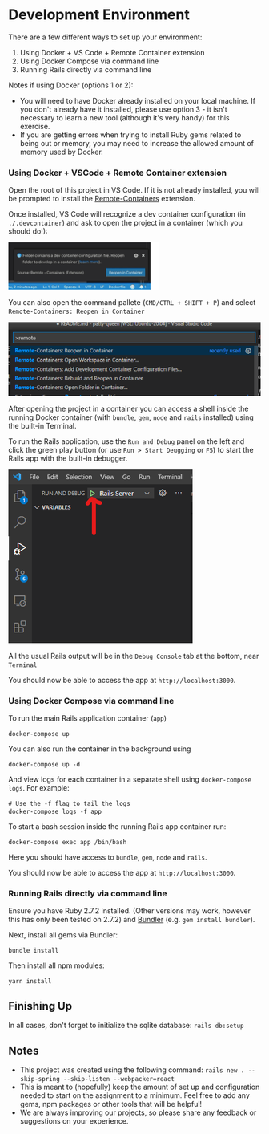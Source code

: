 
# Development Environment 

There are a few different ways to set up your environment:

1. Using Docker + VS Code + Remote Container extension
2. Using Docker Compose via command line
3. Running Rails directly via command line

Notes if using Docker (options 1 or 2): 

- You will need to have Docker already installed on your local machine. If you don't already have it installed, please use option 3 - it isn't necessary to learn a new tool (although it's very handy) for this exercise.
- If you are getting errors when trying to install Ruby gems related to being out or memory, you may need to increase the allowed amount of memory used by Docker. 

### Using Docker + VSCode + Remote Container extension

Open the root of this project in VS Code. If it is not already installed, you will be prompted to install the [Remote-Containers](https://marketplace.visualstudio.com/items?itemName=ms-vscode-remote.remote-containers) extension.

Once installed, VS Code will recognize a dev container configuration (in `./.devcontainer`) and ask to open the project in a container (which you should do!):

![VS Code reopen in container prompt](./README-assets/vs-code-open-in-container-prompt.png)

You can also open the command pallete (`CMD/CTRL + SHIFT + P`) and select `Remote-Containers: Reopen in Container`

![VS Code reopen in container command](./README-assets/vs-code-reopen-incontainer.png)

After opening the project in a container you can access a shell inside the running Docker container (with `bundle`, `gem`, `node` and `rails` installed) using the built-in Terminal.

To run the Rails application, use the `Run and Debug` panel on the left and click the green play button (or use `Run > Start Deugging` or `F5`) to start the Rails app with the built-in debugger.

![VS Code start debugger](./README-assets/vs-code-start-debugger.png)

All the usual Rails output will be in the `Debug Console` tab at the bottom, near `Terminal`

You should now be able to access the app at `http://localhost:3000`.

### Using Docker Compose via command line

To run the main Rails application container (`app`) 

    docker-compose up

You can also run the container in the background using 

    docker-compose up -d 

And view logs for each container in a separate shell using `docker-compose logs`. For example:

    # Use the -f flag to tail the logs
    docker-compose logs -f app

To start a bash session inside the running Rails app container run:

    docker-compose exec app /bin/bash

Here you should have access to `bundle`, `gem`, `node` and `rails`.

You should now be able to access the app at `http://localhost:3000`.

### Running Rails directly via command line

Ensure you have Ruby 2.7.2 installed. (Other versions may work, however this has only been tested on 2.7.2) and [Bundler](https://bundler.io/) (e.g. `gem install bundler`).

Next, install all gems via Bundler:

    bundle install

Then install all npm modules:

    yarn install


## Finishing Up

In all cases, don't forget to initialize the sqlite database: `rails db:setup`

## Notes 

- This project was created using the following command: `rails new . --skip-spring --skip-listen --webpacker=react`
- This is meant to (hopefully) keep the amount of set up and configuration needed to start on the assignment to a minimum. Feel free to add any gems, npm packages or other tools that will be helpful!
- We are always improving our projects, so please share any feedback or suggestions on your experience.
